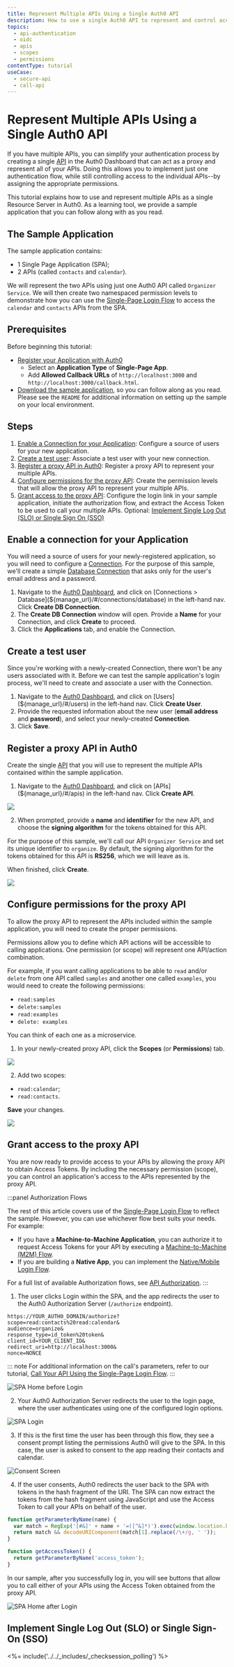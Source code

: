 ```yaml
---
title: Represent Multiple APIs Using a Single Auth0 API
description: How to use a single Auth0 API to represent and control access to multiple APIs.
topics:
  - api-authentication
  - oidc
  - apis
  - scopes
  - permissions
contentType: tutorial
useCase:
  - secure-api
  - call-api
---
```


# Represent Multiple APIs Using a Single Auth0 API

If you have multiple APIs, you can simplify your authentication process by creating a single [API](/apis) in the Auth0 Dashboard that can act as a proxy and represent all of your APIs. Doing this allows you to implement just one authentication flow, while still controlling access to the individual APIs--by assigning the appropriate permissions.

This tutorial explains how to use and represent multiple APIs as a single Resource Server in Auth0. As a learning tool, we provide a sample application that you can follow along with as you read.

## The Sample Application

The sample application contains:

* 1 Single Page Application (SPA);
* 2 APIs (called `contacts` and `calendar`).

We will represent the two APIs using just one Auth0 API called `Organizer Service`. We will then create two namespaced permission levels to demonstrate how you can use the [Single-Page Login Flow](/flows/concepts/single-page-login-flow) to access the `calendar` and `contacts` APIs from the SPA.

## Prerequisites

Before beginning this tutorial:

* [Register your Application with Auth0](/applications/spa)
  * Select an **Application Type** of **Single-Page App**.
  * Add **Allowed Callback URLs** of `http://localhost:3000` and `http://localhost:3000/callback.html`.
* [Download the sample application](https://github.com/auth0-samples/auth0-api-auth-implicit-sample), so you can follow along as you read. Please see the `README` for additional information on setting up the sample on your local environment.

## Steps

1. [Enable a Connection for your Application](#enable-a-connection-for-your-application): Configure a source of users for your new application.
2. [Create a test user](#create-a-test-user): Associate a test user with your new connection.
3. [Register a proxy API in Auth0](#register-a-proxy-api-in-auth0): Register a proxy API to represent your multiple APIs.
4. [Configure permissions for the proxy API](#configure-permissions-for-the-proxy-API): Create the permission levels that will allow the proxy API to represent your multiple APIs.
5. [Grant access to the proxy API](#grant-access-to-the-proxy-api): Configure the login link in your sample application, initiate the authorization flow, and extract the Access Token to be used to call your multiple APIs.
Optional: [Implement Single Log Out (SLO) or Single Sign On (SSO)](#implement-single-log-out-slo-or-single-sign-on-sso)

## Enable a connection for your Application

You will need a source of users for your newly-registered application, so you will need to configure a [Connection](/identityproviders). For the purpose of this sample, we'll create a simple [Database Connection](/connections/database) that asks only for the user's email address and a password.

1. Navigate to the [Auth0 Dashboard](${manage_url}), and click on [Connections > Database](${manage_url}/#/connections/database) in the left-hand nav. Click **Create DB Connection**.
2. The **Create DB Connection** window will open. Provide a **Name** for your Connection, and click **Create** to proceed.
3. Click the **Applications** tab, and enable the Connection.

## Create a test user

Since you're working with a newly-created Connection, there won't be any users associated with it. Before we can test the sample application's login process, we'll need to create and associate a user with the Connection.

1. Navigate to the [Auth0 Dashboard](${manage_url}), and click on [Users](${manage_url}/#/users) in the left-hand nav. Click **Create User**.
2. Provide the requested information about the new user (**email address** and **password**), and select your newly-created **Connection**.
3. Click **Save**.

## Register a proxy API in Auth0

Create the single [API](/apis) that you will use to represent the multiple APIs contained within the sample application.

1. Navigate to the [Auth0 Dashboard](${manage_url}), and click on [APIs](${manage_url}/#/apis) in the left-hand nav. Click **Create API**.

![](/media/articles/api-auth/tutorials/represent-multiple-apis/dashboard-apis.png)

2. When prompted, provide a **name** and **identifier** for the new API, and choose the **signing algorithm** for the tokens obtained for this API.

For the purpose of this sample, we'll call our API `Organizer Service` and set its unique identifier to `organize`. By default, the signing algorithm for the tokens obtained for this API is **RS256**, which we will leave as is.

When finished, click **Create**.

![](/media/articles/api-auth/tutorials/represent-multiple-apis/create-new-api.png)

## Configure permissions for the proxy API

To allow the proxy API to represent the APIs included within the sample application, you will need to create the proper permissions.

Permissions allow you to define which API actions will be accessible to calling applications. One permission (or scope) will represent one API/action combination. 

For example, if you want calling applications to be able to `read` and/or `delete` from one API called `samples` and another one called `examples`, you would need to create the following permissions:

* `read:samples`
* `delete:samples`
* `read:examples`
* `delete: examples`

You can think of each one as a microservice.

1. In your newly-created proxy API, click the **Scopes** (or **Permissions**) tab. 

![](/media/articles/api-auth/tutorials/represent-multiple-apis/scopes-page.png)

2. Add two scopes:

* `read:calendar`;
* `read:contacts`.

**Save** your changes.

![](/media/articles/api-auth/tutorials/represent-multiple-apis/new-scopes.png)

## Grant access to the proxy API

You are now ready to provide access to your APIs by allowing the proxy API to obtain Access Tokens. By including the necessary permission (scope), you can control an application's access to the APIs represented by the proxy API.

:::panel Authorization Flows

The rest of this article covers use of the [Single-Page Login Flow](/flows/concepts/single-page-login-flow) to reflect the sample. However, you can use whichever flow best suits your needs. For example:

* If you have a **Machine-to-Machine Application**, you can authorize it to request Access Tokens for your API by executing a [Machine-to-Machine (M2M) Flow](/flows/concepts/m2m-flow).
* If you are building a **Native App**, you can implement the [Native/Mobile Login Flow](/flows/concepts/mobile-login-flow).

For a full list of available Authorization flows, see [API Authorization](/api-auth).
:::

1. The user clicks Login within the SPA, and the app redirects the user to the Auth0 Authorization Server (`/authorize` endpoint).

```text
https://YOUR_AUTH0_DOMAIN/authorize?
scope=read:contacts%20read:calendar&
audience=organize&
response_type=id_token%20token&
client_id=YOUR_CLIENT_ID&
redirect_uri=http://localhost:3000&
nonce=NONCE
```

::: note
For additional information on the call's parameters, refer to our tutorial, [Call Your API Using the Single-Page Login Flow](/flows/guides/single-page-login-flow/call-api-using-single-page-login-flow#authorize-the-user).
:::

![SPA Home before Login](/media/articles/api-auth/tutorials/represent-multiple-apis/home.png)

2. Your Auth0 Authorization Server redirects the user to the login page, where the user authenticates using one of the configured login options.

![SPA Login](/media/articles/api-auth/tutorials/represent-multiple-apis/lock.png)

3. If this is the first time the user has been through this flow, they see a consent prompt listing the permissions Auth0 will give to the SPA. In this case, the user is asked to consent to the app reading their contacts and calendar.

![Consent Screen](/media/articles/api-auth/tutorials/represent-multiple-apis/consent-screen.png)

4. If the user consents, Auth0 redirects the user back to the SPA with tokens in the hash fragment of the URI. The SPA can now extract the tokens from the hash fragment using JavaScript and use the Access Token to call your APIs on behalf of the user.

```js
function getParameterByName(name) {
  var match = RegExp('[#&]' + name + '=([^&]*)').exec(window.location.hash);
  return match && decodeURIComponent(match[1].replace(/\+/g, ' '));
}

function getAccessToken() {
  return getParameterByName('access_token');
}
```

In our sample, after you successfully log in, you will see buttons that allow you to call either of your APIs using the Access Token obtained from the proxy API.

![SPA Home after Login](/media/articles/api-auth/tutorials/represent-multiple-apis/apis.png)


## Implement Single Log Out (SLO) or Single Sign-On (SSO)

<%= include('../../_includes/_checksession_polling') %>
